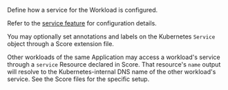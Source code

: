 Define how a service for the Workload is configured.

Refer to the [service feature](https://developer.humanitec.com/integration-and-extensions/workload-profiles/features/#humanitecservice) for configuration details.

You may optionally set annotations and labels on the Kubernetes `Service` object through a Score extension file.

Other workloads of the same Application may access a workload's service through a `service` Resource declared in Score. That resource's `name` output will resolve to the Kubernetes-internal DNS name of the other workload's service. See the Score files for the specific setup.